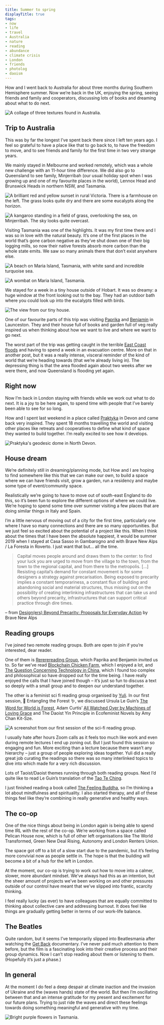 ```yaml
---
title: Summer to spring
displayTitle: true
tags: 
- now
- life
- travel
- Australia
- nature
- reading
- abundance
- climate crisis
- London
- friends
- photolog
- daoism
---
```


How and I went back to Australia for about three months during Southern Hemisphere summer. Now we’re back in the UK, enjoying the spring, seeing friends and family and cooperators, discussing lots of books and dreaming about what to do next.

![A collage of three textures found in Australia.](https://d2w9rnfcy7mm78.cloudfront.net/16516813/original_4af071d06584511083a3db57857fe021.jpg?1652901496?bc=0)
## Trip to Australia

This was by far the longest I’ve spent back there since I left ten years ago. I feel so grateful to have a place like that to go back to, to have the freedom to move, and to see friends and family for the first time in two very strange years.

We mainly stayed in Melbourne and worked remotely, which was a whole new challenge with an 11-hour time difference. We did also go to Queensland to see family, Minjerribah (our usual holiday spot when I was growing up and one of my favourite places in the world), Lennox Head and Brunswick Heads in northern NSW, and Tasmania.

![A brilliant red and yellow sunset in rural Victoria. There is a farmhouse on the left. The grass looks quite dry and there are some eucalypts along the horizon.](https://d2w9rnfcy7mm78.cloudfront.net/16516817/original_f5c9128d726f4d69517f9f3013d38e02.jpg?1652901496?bc=0)

![A kangaroo standing in a field of grass, overlooking the sea, on Minjerribah. The sky looks quite overcast.](https://d2w9rnfcy7mm78.cloudfront.net/16516812/original_17402fee63f5b32a144f4dac418f2733.jpg?1652901496?bc=0)

Visiting Tasmania was one of the highlights. It was my first time there and I was so in love with the natural beauty. It’s one of the first places in the world that’s gone carbon negative as they’ve shut down one of their big logging mills, so now their native forests absorb more carbon than the whole state emits. We saw so many animals there that don’t exist anywhere else.

![A beach on Maria Island, Tasmania, with white sand and incredible turquoise sea.](https://d2w9rnfcy7mm78.cloudfront.net/16516811/original_91d490f76f2c85828710a6d44f4988fb.jpg?1652901496?bc=0)

![A wombat on Maria Island, Tasmania.](https://d2w9rnfcy7mm78.cloudfront.net/16516818/original_248bd562c71798f7c66f237ed537f8c4.jpg?1652901497?bc=0)

We stayed for a week in a tiny house outside of Hobart. It was so dreamy: a huge window at the front looking out to the bay. They had an outdoor bath where you could look up into the eucalypts filled with birds.

![The view from our tiny house.](https://d2w9rnfcy7mm78.cloudfront.net/16516816/original_6a02be05cc9670793349b3cc10bb890c.jpg?1652901496?bc=0)

One of our favourite parts of this trip was visiting [Paprika](https://www.are.na/paprika-xu) and [Benjamin](https://www.are.na/benjamin-forster) in Launceston. They and their house full of books and garden full of veg really inspired us when thinking about how we want to live and where we want to go next.

The worst part of the trip was getting caught in the terrible [East Coast floods](https://www.theguardian.com/australia-news/australia-east-coast-floods-2022) and having to spend a week in an evacuation centre. More on that in another post, but it was a really intense, visceral reminder of the kind of world that we’re heading towards (that we’re already living in). The depressing thing is that the area flooded again about two weeks after we were there, and now Queensland is flooding yet again.

## Right now

Now I’m back in London staying with friends while we work out what to do next. It is a joy to be here again, to spend time with people that I’ve barely been able to see for so long.

How and I spent last weekend in a place called [Praktyka](https://www.praktyka.co.uk/) in Devon and came back very inspired. They spent 18 months travelling the world and visiting other places like retreats and cooperatives to define what kind of space they wanted to build together. I’m really excited to see how it develops.

![Praktyka's geodesic dome in North Devon.](https://d2w9rnfcy7mm78.cloudfront.net/16516814/original_a972ccdb0445119284649bb934b56fad.jpg?1652901496?bc=0)

## House dream

We’re definitely still in dreaming/planning mode, but How and I are hoping to find somewhere like this that we can make our own, to build a space where we can have friends visit, grow a garden, run a residency and maybe some type of event/community space.

Realistically we’re going to have to move out of south-east England to do this, so it’s been fun to explore the different options of where we could live. We’re hoping to spend some time over summer visiting a few places that are doing similar things in Italy and Spain.

I’m a little nervous of moving out of a city for the first time, particularly one where I have so many connections and there are so many opportunities. But we just feel so excited about the potential of a project like this. When I think about the times that I have been the absolute happiest, it would be summer 2019 when I stayed at Casa Sasso in Gambarogno and with Brave New Alps / La Foresta in Roverto. I just want that but… all the time.

> Capital moves people around and draws them to the center: to find your luck you are urged to move from the village to the town, from the town to the regional capital, and from there to the metropolis. […] Resisting capital’s demand for constant movement is for some designers a strategy against precarisation.
> Being exposed to precarity implies a constant temporariness, a constant flux of building and abandoning social and material structures, thus missing out on the possibility of creating interlinking infrastructures that can take us and others beyond precarity, infrastructures that can support critical practice through dire times.

– from [Design(ers) Beyond Precarity: Proposals for Everyday Action](https://valiz.nl/images/DesignStruggles-DEF_978-94-92095-88-6single-4March21-VALIZ-def.pdf) by Brave New Alps

## Reading groups

I’ve joined two remote reading groups. Both are open to join if you’re interested, dear reader.

One of them is [Rererereading Group](https://www.are.na/rerererererererereading-group), which Paprika and Benjamin invited us to. So far we’ve read [Blockchain Chicken Farm](https://logicmag.io/blockchain-chicken-farm/), which I enjoyed a lot, and [The Question Concerning Technology in China](https://mitpress.mit.edu/books/question-concerning-technology-china), which I found too complex and philosophical so have dropped out for the time being. I have really enjoyed the calls that I have joined though – it’s just so fun to discuss a text so deeply with a small group and to deepen our understand together.

The other is a feminist sci fi reading group organised by [Yuli](https://yuliserfaty.com/). In our first session, 🌿 Entangling the Forest 🪱, we discussed Ursula Le Guin’s [The Word for World is Forest](https://en.wikipedia.org/wiki/The_Word_for_World_Is_Forest), Adam Curtis’ [All Watched Over by Machines of Loving Grace](https://vimeo.com/300725472) and The Daoist Yin Principle in Ecofeminist Novels by Amy Chan Kit-Sze.

![A screenshot from our first session of the sci-fi reading group.](https://d2w9rnfcy7mm78.cloudfront.net/16516815/original_31bcd4f715c45cdbf00c312f545ceac0.jpg?1652901495?bc=0)

I usually hate after hours Zoom calls as it feels too much like work and even during remote lectures I end up zoning out. But I just found this session so engaging and fun. More exciting than a lecture because there wasn’t any hierarchy – just a group of people exploring ideas together. Yuli did a really great job curating the readings so there was so many interlinked topics to dive into which made for a very rich discussion.

Lots of Taoist/Daoist themes running through both reading groups. Next I’d quite like to read Le Guin’s translation of the [Tao Te Ching](https://www.themarginalian.org/2016/10/21/lao-tzu-tao-te-ching-ursula-k-le-guin/).

I just finished reading a book called [The Feeling Buddha](https://us.macmillan.com/books/9780312295097/thefeelingbuddha), so I’m thinking a lot about mindfulness and spirituality. I also started therapy, and all of these things feel like they’re combining in really generative and healthy ways.

## The co-op

One of the nice things about being in London again is being able to spend time IRL with the rest of the co-op. We’re working from a space called Pelican House now, which is full of other left organisations like The World Transformed, Green New Deal Rising, Autonomy and London Renters Union.

The space got off to a bit of a slow start due to the pandemic, but it’s feeling more convivial now as people settle in. The hope is that the building will become a bit of a hub for the left in London.

At the moment, our co-op is trying to work out how to move into a calmer, slower, more abundant mindset. We’ve always had this as an intention, but the sheer amount of projects we’ve been working on and other pressures outside of our control have meant that we’ve slipped into frantic, scarcity thinking.

I feel really lucky (as ever) to have colleagues that are equally committed to thinking about collective care and addressing burnout. It does feel like things are gradually getting better in terms of our work-life balance.

## The Beatles

Quite random, but it seems I’ve temporarily slipped into Beatlesmania after watching the [Get Back](https://en.wikipedia.org/wiki/The_Beatles:_Get_Back) documentary. I’ve never paid much attention to them before, but the film is a fascinating look into their creative process and their group dynamics. Now I can’t stop reading about them or listening to them. (Hopefully it’s just a phase.)

## In general

At the moment I do feel a deep despair at climate inaction and the invasion of Ukraine and the (waves hands) state of the world. But then I’m oscillating between that and an intense gratitude for my present and excitement for our future plans. Trying to just ride the waves and direct these feelings towards doing something meaningful and generative with my time.

![Bright purple flowers in Tasmania.](https://d2w9rnfcy7mm78.cloudfront.net/16516819/original_b34d687303e04f7a25d68afda54034c7.jpg?1652901509?bc=0)